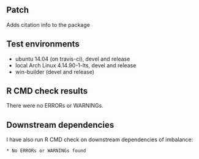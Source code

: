 ## Patch
Adds citation info to the package

## Test environments
* ubuntu 14.04 (on travis-ci), devel and release
* local Arch Linux 4.14.90-1-lts, devel and release
* win-builder (devel and release)

## R CMD check results
There were no ERRORs or WARNINGs.

## Downstream dependencies
I have also run R CMD check on downstream dependencies of imbalance:
    
    * No ERRORs or WARNINGs found

